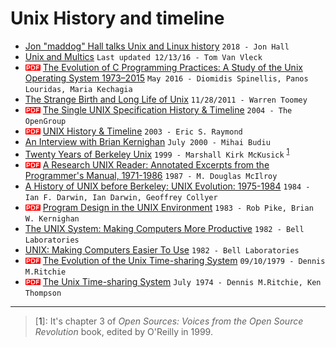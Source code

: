 # Unix History and timeline

* [Jon "maddog" Hall talks Unix and Linux history](https://www.youtube.com/watch?v=EZMA3Ge144U) `2018 - Jon Hall`
* [Unix and Multics](https://www.multicians.org/unix.html) `Last updated 12/13/16 - Tom Van Vleck`
* ![pdf doc](./img/pdf_doc.png?raw=true) [The Evolution of C Programming Practices: A Study of the Unix Operating System 1973–2015](https://www2.dmst.aueb.gr/dds/pubs/conf/2016-ICSE-ProgEvol/html/SLK16.pdf) `May 2016 - Diomidis Spinellis, Panos Louridas, Maria Kechagia`
* [The Strange Birth and Long Life of Unix](https://spectrum.ieee.org/tech-history/cyberspace/the-strange-birth-and-long-life-of-unix) `11/28/2011 - Warren Toomey`
* ![pdf doc](./img/pdf_doc.png?raw=true) [The Single UNIX Specification History & Timeline](http://www.unix.org/Posters/download/unix_posterA3.pdf) `2004 - The OpenGroup`
* ![pdf doc](./img/pdf_doc.png?raw=true) [UNIX History & Timeline](http://www.catb.org/~esr/writings/taoup/html/graphics/timeline.pdf) `2003 - Eric S. Raymond`
* [An Interview with Brian Kernighan](https://www.cs.cmu.edu/~mihaib/kernighan-interview/) `July 2000 - Mihai Budiu`
* [Twenty Years of Berkeley Unix](https://www.oreilly.com/openbook/opensources/book/kirkmck.html) `1999 - Marshall Kirk McKusick` <sup>[1](#fn01)
* ![pdf doc](./img/pdf_doc.png?raw=true) [A Research UNIX Reader: Annotated Excerpts from the Programmer's Manual, 1971-1986](http://www.cs.dartmouth.edu/~doug/reader.pdf) `1987 - M. Douglas McIlroy`
* [A History of UNIX before Berkeley: UNIX Evolution: 1975-1984](http://www.darwinsys.com/history/hist.html) `1984 - Ian F. Darwin, Ian Darwin, Geoffrey Collyer`
* ![pdf doc](./img/pdf_doc.png?raw=true) [Program Design in the UNIX Environment](http://harmful.cat-v.org/cat-v/unix_prog_design.pdf) `1983 - Rob Pike, Brian W. Kernighan`
* [The UNIX System: Making Computers More Productive](https://www.youtube.com/watch?v=tc4ROCJYbm0) `1982 - Bell Laboratories`
* [UNIX: Making Computers Easier To Use](https://www.youtube.com/watch?v=XvDZLjaCJuw) `1982 - Bell Laboratories`
* ![pdf doc](./img/pdf_doc.png?raw=true) [The Evolution of the Unix Time-sharing System](http://www.read.seas.harvard.edu/~kohler/class/aosref/ritchie84evolution.pdf) `09/10/1979 - Dennis M.Ritchie`
* ![pdf doc](./img/pdf_doc.png?raw=true) [The Unix Time-sharing System](https://people.eecs.berkeley.edu/~brewer/cs262/unix.pdf) `July 1974 - Dennis M.Ritchie, Ken Thompson`

--- 

> [<a name="fn01">1</a>]: It's chapter 3 of *Open Sources: Voices from the Open Source Revolution* book, edited by O'Reilly in 1999.
